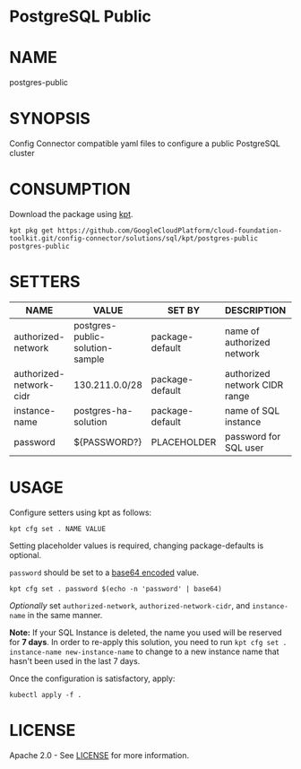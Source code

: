 PostgreSQL Public
==================================================
# NAME
  postgres-public
# SYNOPSIS
  Config Connector compatible yaml files to configure a public PostgreSQL cluster
# CONSUMPTION
  Download the package using [kpt](https://googlecontainertools.github.io/kpt/).
  ```
  kpt pkg get https://github.com/GoogleCloudPlatform/cloud-foundation-toolkit.git/config-connector/solutions/sql/kpt/postgres-public postgres-public
  ```
# SETTERS
|          NAME           |              VALUE              |     SET BY      |          DESCRIPTION          | COUNT |
|-------------------------|---------------------------------|-----------------|-------------------------------|-------|
| authorized-network      | postgres-public-solution-sample | package-default | name of authorized network    | 1     |
| authorized-network-cidr | 130.211.0.0/28                  | package-default | authorized network CIDR range | 1     |
| instance-name           | postgres-ha-solution            | package-default | name of SQL instance          | 3     |
| password                | ${PASSWORD?}                    | PLACEHOLDER     | password for SQL user         | 1     |
# USAGE
  Configure setters using kpt as follows:
  ```
  kpt cfg set . NAME VALUE
  ```
  Setting placeholder values is required, changing package-defaults is optional.

  `password` should be set to a [base64
encoded](https://kubernetes.io/docs/concepts/configuration/secret/#creating-a-secret-manually)
value.
  ```
  kpt cfg set . password $(echo -n 'password' | base64)
  ```
  _Optionally_ set `authorized-network`, `authorized-network-cidr`, and `instance-name` in the same manner.

  **Note:** If your SQL Instance is deleted, the name you used will be reserved
for **7 days**. In order to re-apply this solution, you need to run
`kpt cfg set . instance-name new-instance-name` to change to a new
instance name that hasn't been used in the last 7 days.
 
  Once the configuration is satisfactory, apply:
  ```
  kubectl apply -f .
  ```
# LICENSE
  Apache 2.0 - See [LICENSE](/LICENSE) for more information.

